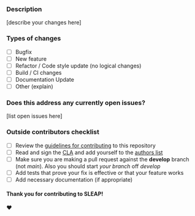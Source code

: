 ### Description
[describe your changes here]

### Types of changes

- [ ] Bugfix
- [ ] New feature
- [ ] Refactor / Code style update (no logical changes)
- [ ] Build / CI changes
- [ ] Documentation Update
- [ ] Other (explain)

### Does this address any currently open issues?
[list open issues here]

### Outside contributors checklist

- [ ] Review the [guidelines for contributing](https://github.com/murthylab/sleap/wiki/Developer-Guide) to this repository
- [ ] Read and sign the [CLA](https://github.com/murthylab/sleap/blob/develop/sleap-cla.pdf) and add yourself to the [authors list](https://github.com/murthylab/sleap/blob/develop/AUTHORS)
- [ ] Make sure you are making a pull request against the **develop** branch (not *main*). Also you should start *your branch* off *develop*
- [ ] Add tests that prove your fix is effective or that your feature works
- [ ] Add necessary documentation (if appropriate)

#### Thank you for contributing to SLEAP!
:heart:
